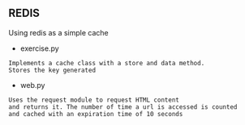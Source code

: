## REDIS
Using redis as a simple cache
* exercise.py
```
Implements a cache class with a store and data method.
Stores the key generated
```

* web.py
```
Uses the request module to request HTML content
and returns it. The number of time a url is accessed is counted
and cached with an expiration time of 10 seconds
```
